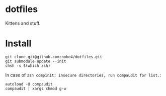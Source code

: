 # dotfiles

Kittens and stuff.

# Install

```
git clone git@github.com:nobe4/dotfiles.git
git submodule update --init
chsh -s $(which zsh)
```

In case of `zsh compinit: insecure directories, run compaudit for list.`:

```
autoload -U compaudit
compaudit | xargs chmod g-w
```
